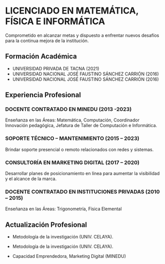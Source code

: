 
# LICENCIADO EN MATEMÁTICA, FÍSICA E INFORMÁTICA
Comprometido en alcanzar metas y dispuesto a enfrentar nuevos desafíos para la continua mejora de la institución.
## Formación Académica
- UNIVERSIDAD PRIVADA DE TACNA (2021)
- UNIVERSIDAD NACIONAL JOSÉ FAUSTINO SÁNCHEZ CARRIÓN (2016)
- UNIVERSIDAD NACIONAL JOSÉ FAUSTINO SÁNCHEZ CARRIÓN (2016)

## Experiencia Profesional
### DOCENTE CONTRATADO EN MINEDU (2013 -2023)
Enseñanza en las Áreas: Matemática, Computación, Coordinador Innovación pedagógica, Jefatura de Taller de Computación e Informática.
### SOPORTE TÉCNICO – MANTENIMIENTO (2015 – 2023)
Brindar soporte presencial o remoto relacionados con redes y sistemas.
### CONSULTORÍA EN MARKETING DIGITAL (2017 – 2020)
Desarrollar planes de posicionamiento en línea para aumentar la visibilidad y el alcance de la marca.
### DOCENTE CONTRATADO EN INSTITUCIONES PRIVADAS (2010 – 2015)
Enseñanza en las Áreas: Trigonometría, Física Elemental

## Actualización Profesional
- Metodología de la investigación (UNIV. CELAYA).

- Metodología de la investigación (UNIV. CELAYA).

- Capacidad Emprendedora, Marketing Digital (MINEDU)



